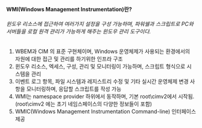 #### WMI(Windows Management Instrumentation)란?
###### 윈도우 리소스에 접근하여 여러가지 설정을 구성 가능하며, 파워쉘과 스크립트로 PC와 서버들을 로컬 원격 관리가 가능하게 해주는 윈도우 관리 도구이다.
1. WBEM과 CIM 의 표준 구현체이며, Windows 운영체제가 사용되는 환경에서의 자원에 대한 접근 및 관리를 하기위한 인프라 구조
2. 윈도우 리소스, 엑세스, 구성, 관리 및 모니터링이 가능하며, 스크립트 형식으로 시스템을 관리
3. 이벤트 로그 항목, 파일 시스템과 레지스트리 수정 및 기타 실시간 운영체제 변경 사항을 모니터링하며, 응답할 스크립트를 작성 가능
4. WMI는 namespace provider 하위에서 동작하며, 기본 root\cimv2에서 시작됨.(root\cimv2 에는 초기 네임스페이스의 다양한 정보들이 포함)
5. WMIC(Windows Management Instrumentation Command-line) 인터페이스 제공
